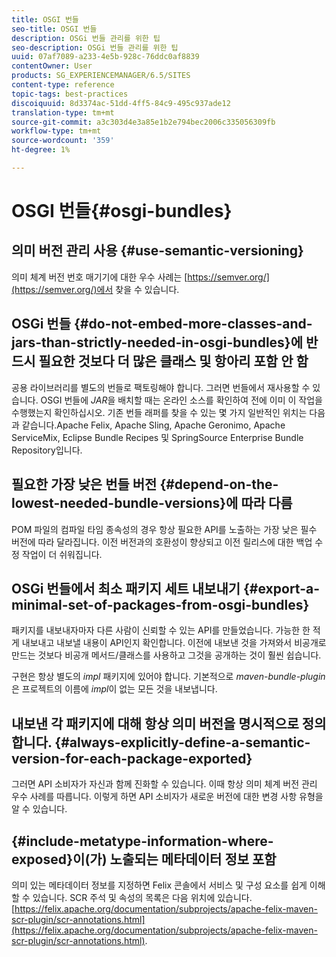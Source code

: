 ```yaml
---
title: OSGI 번들
seo-title: OSGI 번들
description: OSGi 번들 관리를 위한 팁
seo-description: OSGi 번들 관리를 위한 팁
uuid: 07af7089-a233-4e5b-928c-76ddc0af8839
contentOwner: User
products: SG_EXPERIENCEMANAGER/6.5/SITES
content-type: reference
topic-tags: best-practices
discoiquuid: 8d3374ac-51dd-4ff5-84c9-495c937ade12
translation-type: tm+mt
source-git-commit: a3c303d4e3a85e1b2e794bec2006c335056309fb
workflow-type: tm+mt
source-wordcount: '359'
ht-degree: 1%

---
```



# OSGI 번들{#osgi-bundles}

## 의미 버전 관리 사용 {#use-semantic-versioning}

의미 체계 버전 번호 매기기에 대한 우수 사례는 [https://semver.org/](https://semver.org/)에서 찾을 수 있습니다.

## OSGi 번들 {#do-not-embed-more-classes-and-jars-than-strictly-needed-in-osgi-bundles}에 반드시 필요한 것보다 더 많은 클래스 및 항아리 포함 안 함

공용 라이브러리를 별도의 번들로 팩토링해야 합니다. 그러면 번들에서 재사용할 수 있습니다. OSGI 번들에 *JAR*&#x200B;을 배치할 때는 온라인 소스를 확인하여 전에 이미 이 작업을 수행했는지 확인하십시오. 기존 번들 래퍼를 찾을 수 있는 몇 가지 일반적인 위치는 다음과 같습니다.Apache Felix, Apache Sling, Apache Geronimo, Apache ServiceMix, Eclipse Bundle Recipes 및 SpringSource Enterprise Bundle Repository입니다.

## 필요한 가장 낮은 번들 버전 {#depend-on-the-lowest-needed-bundle-versions}에 따라 다름

POM 파일의 컴파일 타임 종속성의 경우 항상 필요한 API를 노출하는 가장 낮은 필수 버전에 따라 달라집니다. 이전 버전과의 호환성이 향상되고 이전 릴리스에 대한 백업 수정 작업이 더 쉬워집니다.

## OSGi 번들에서 최소 패키지 세트 내보내기 {#export-a-minimal-set-of-packages-from-osgi-bundles}

패키지를 내보내자마자 다른 사람이 신뢰할 수 있는 API를 만들었습니다. 가능한 한 적게 내보내고 내보낼 내용이 API인지 확인합니다. 이전에 내보낸 것을 가져와서 비공개로 만드는 것보다 비공개 메서드/클래스를 사용하고 그것을 공개하는 것이 훨씬 쉽습니다.

구현은 항상 별도의 *impl* 패키지에 있어야 합니다. 기본적으로 *maven-bundle-plugin*&#x200B;은 프로젝트의 이름에 *impl*&#x200B;이 없는 모든 것을 내보냅니다.

## 내보낸 각 패키지에 대해 항상 의미 버전을 명시적으로 정의합니다. {#always-explicitly-define-a-semantic-version-for-each-package-exported}

그러면 API 소비자가 자신과 함께 진화할 수 있습니다. 이때 항상 의미 체계 버전 관리 우수 사례를 따릅니다. 이렇게 하면 API 소비자가 새로운 버전에 대한 변경 사항 유형을 알 수 있습니다.

## {#include-metatype-information-where-exposed}이(가) 노출되는 메타데이터 정보 포함

의미 있는 메타데이터 정보를 지정하면 Felix 콘솔에서 서비스 및 구성 요소를 쉽게 이해할 수 있습니다. SCR 주석 및 속성의 목록은 다음 위치에 있습니다.[https://felix.apache.org/documentation/subprojects/apache-felix-maven-scr-plugin/scr-annotations.html](https://felix.apache.org/documentation/subprojects/apache-felix-maven-scr-plugin/scr-annotations.html).
